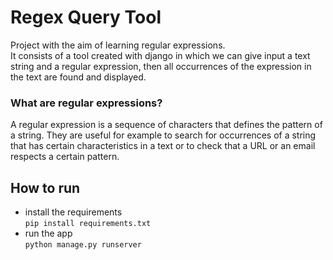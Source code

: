 # Regex Query Tool
Project with the aim of learning regular expressions.  
It consists of a tool created with django in which we can give input a text string and a regular expression, then all occurrences of the expression in the text are found and displayed.
### What are regular expressions?
A regular expression is a sequence of characters that defines the pattern of a string. 
They are useful for example to search for occurrences of a string that has certain characteristics in a text or to check that a URL or an email respects a certain pattern.
## How to run
- install the requirements  
```pip install requirements.txt```
- run the app  
```python manage.py runserver```